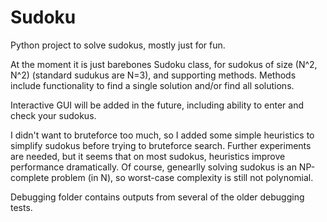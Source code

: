 # Sudoku
Python project to solve sudokus, mostly just for fun.

At the moment it is just barebones Sudoku class, for sudokus of size (N^2, N^2) (standard sudukus are N=3), and supporting methods.
Methods include functionality to find a single solution and/or find all solutions.

Interactive GUI will be added in the future, including ability to enter and check your sudokus.

I didn't want to bruteforce too much, so I added some simple heuristics to simplify sudokus before trying to bruteforce search. Further experiments are needed, but it seems that on most sudokus, heuristics improve performance dramatically. Of course, genearlly solving sudokus is an NP-complete problem (in N), so worst-case complexity is still not polynomial.

Debugging folder contains outputs from several of the older debugging tests.
